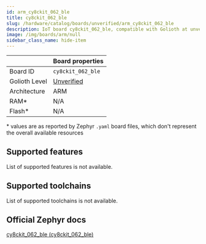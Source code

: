 ```yaml
---
id: arm_cy8ckit_062_ble
title: cy8ckit_062_ble
slug: /hardware/catalog/boards/unverified/arm_cy8ckit_062_ble
description: IoT board cy8ckit_062_ble, compatible with Golioth at unverified level.
image: /img/boards/arm/null
sidebar_class_name: hide-item
---
```


[//]: # (This is an auto-generated file, do not edit! Changes to it will be lost upon re-generation)



|                | Board properties     |
| -------------  | -------------------- |
| Board ID       | `cy8ckit_062_ble` |
| Golioth Level  | [Unverified](/hardware#unverified-boards) |
| Architecture   | ARM |
| RAM*           | N/A |
| Flash*         | N/A |

\* values are as reported by Zephyr `.yaml` board files, which don't represent the overall available resources



## Supported features

List of supported features is not available.

## Supported toolchains

List of supported toolchains is not available.

## Official Zephyr docs

[cy8ckit_062_ble (cy8ckit_062_ble)](https://docs.zephyrproject.org/latest/boards/arm/cy8ckit_062_ble/doc/index.html)
